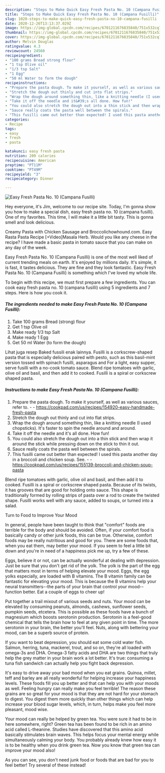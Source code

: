```yaml
---
description: "Steps to Make Quick Easy Fresh Pasta No. 10 (Campana Fusilli)"
title: "Steps to Make Quick Easy Fresh Pasta No. 10 (Campana Fusilli)"
slug: 1020-steps-to-make-quick-easy-fresh-pasta-no-10-campana-fusilli
date: 2020-12-26T13:13:37.029Z
image: https://img-global.cpcdn.com/recipes/6701211676835840/751x532cq70/easy-fresh-pasta-no-10-campana-fusilli-recipe-main-photo.jpg
thumbnail: https://img-global.cpcdn.com/recipes/6701211676835840/751x532cq70/easy-fresh-pasta-no-10-campana-fusilli-recipe-main-photo.jpg
cover: https://img-global.cpcdn.com/recipes/6701211676835840/751x532cq70/easy-fresh-pasta-no-10-campana-fusilli-recipe-main-photo.jpg
author: Melvin Douglas
ratingvalue: 4.3
reviewcount: 24560
recipeingredient:
- "100 grams Bread strong flour"
- "1 tsp Olive oil"
- "1/3 tsp Salt"
- "1 Egg"
- "50 ml Water to form the dough"
recipeinstructions:
- "Prepare the pasta dough. To make it yourself, as well as various sauces, refer to.  https://cookpad.com/us/recipes/154920-easy-handmade-fresh-pasta"
- "Stretch the dough out thinly and cut into flat strips."
- "Wrap the dough around something thin, like a knitting needle (I used chopsticks). It&#39;s faster to spin the needle around and around."
- "Take it off the needle and it&#39;s all done. How fun!"
- "You could also stretch the dough out into a thin stick and then wrap it around the stick while pressing down on the stick to thin it out."
- "Sauce really coats the pasta well between the spirals."
- "This fusilli came out better than expected! I used this pasta another day in a broccoli and chicken soup. See.  https://cookpad.com/us/recipes/155139-broccoli-and-chicken-soup-pasta"
categories:
- Recipe
tags:
- easy
- fresh
- pasta

katakunci: easy fresh pasta 
nutrition: 209 calories
recipecuisine: American
preptime: "PT11M"
cooktime: "PT49M"
recipeyield: "3"
recipecategory: Dinner

---
```



![Easy Fresh Pasta No. 10 (Campana Fusilli)](https://img-global.cpcdn.com/recipes/6701211676835840/751x532cq70/easy-fresh-pasta-no-10-campana-fusilli-recipe-main-photo.jpg)

Hey everyone, it's Jim, welcome to our recipe site. Today, I'm gonna show you how to make a special dish, easy fresh pasta no. 10 (campana fusilli). One of my favorites. This time, I will make it a little bit tasty. This is gonna smell and look delicious.

Creamy Pasta with Chicken Sausage and Broccolichowhound.com. Easy Rasta Pasta Recipe [+Video]Masala Herb. Would you like any cheese in the recipe? I have made a basic pasta in tomato sauce that you can make on any day of the week.

Easy Fresh Pasta No. 10 (Campana Fusilli) is one of the most well liked of current trending meals on earth. It's enjoyed by millions daily. It's simple, it is fast, it tastes delicious. They are fine and they look fantastic. Easy Fresh Pasta No. 10 (Campana Fusilli) is something which I've loved my whole life.


To begin with this recipe, we must first prepare a few ingredients. You can cook easy fresh pasta no. 10 (campana fusilli) using 5 ingredients and 7 steps. Here is how you cook it.

<!--inarticleads1-->

##### The ingredients needed to make Easy Fresh Pasta No. 10 (Campana Fusilli):

1. Take 100 grams Bread (strong) flour
1. Get 1 tsp Olive oil
1. Make ready 1/3 tsp Salt
1. Make ready 1 Egg
1. Get 50 ml Water (to form the dough)


Lihat juga resep Baked fussili enak lainnya. Fusilli is a corkscrew-shaped pasta that is especially delicious paired with pesto, such as this basil-mint version tossed with spinach fusilli, asparagus and For a light, easy supper, serve fusilli with a no-cook tomato sauce. Blend ripe tomatoes with garlic, olive oil and basil, and then add it to cooked. Fusilli is a spiral or corkscrew shaped pasta. 

<!--inarticleads2-->

##### Instructions to make Easy Fresh Pasta No. 10 (Campana Fusilli):

1. Prepare the pasta dough. To make it yourself, as well as various sauces, refer to. -  - https://cookpad.com/us/recipes/154920-easy-handmade-fresh-pasta
1. Stretch the dough out thinly and cut into flat strips.
1. Wrap the dough around something thin, like a knitting needle (I used chopsticks). It&#39;s faster to spin the needle around and around.
1. Take it off the needle and it&#39;s all done. How fun!
1. You could also stretch the dough out into a thin stick and then wrap it around the stick while pressing down on the stick to thin it out.
1. Sauce really coats the pasta well between the spirals.
1. This fusilli came out better than expected! I used this pasta another day in a broccoli and chicken soup. See. -  - https://cookpad.com/us/recipes/155139-broccoli-and-chicken-soup-pasta


Blend ripe tomatoes with garlic, olive oil and basil, and then add it to cooked. Fusilli is a spiral or corkscrew shaped pasta. Because of its twists, it has grooves that are good for holding onto sauce. This shape is traditionally formed by rolling strips of pasta over a rod to create the twisted shape. Fusilli works well with any sauce, added to soups, or turned into a salad. 

Turn to Food to Improve Your Mood


In general, people have been taught to think that "comfort" foods are terrible for the body and should be avoided. Often, if your comfort food is basically candy or other junk foods, this can be true. Otherwise, comfort foods may be really nutritious and good for you. There are some foods that, when you eat them, may better your mood. If you seem to feel a little bit down and you're in need of a happiness pick me up, try a few of these.

Eggs, believe it or not, can be actually wonderful at dealing with depression. Just be sure that you don't get rid of the yolk. The yolk is the part of the egg that matters most in terms of helping elevate your mood. Eggs, the egg yolks especially, are loaded with B vitamins. The B vitamin family can be fantastic for elevating your mood. This is because the B vitamins help your neural transmitters--the parts of your brain that control your mood--function better. Eat a couple of eggs to cheer up!

Put together a trail mixout of various seeds and nuts. Your mood can be elevated by consuming peanuts, almonds, cashews, sunflower seeds, pumpkin seeds, etcetera. This is possible as these foods have a bunch of magnesium which boosts serotonin production. Serotonin is a feel-good chemical that tells the brain how to feel at any given point in time. The more serotonin in your brain, the better you'll feel. Nuts, along with bettering your mood, can be a superb source of protein.

If you want to beat depression, you should eat some cold water fish. Salmon, herring, tuna, mackerel, trout, and so on, they're all loaded with omega-3s and DHA. Omega-3 fatty acids and DHA are two things that truly help the grey matter in your brain work a lot better. It's true: consuming a tuna fish sandwich can actually help you fight back depression. 

It's easy to drive away your bad mood when you eat grains. Quinoa, millet, teff and barley are all really wonderful for helping increase your happiness levels. These foods fill you up better and that can help you with your moods as well. Feeling hungry can really make you feel terrible! The reason these grains are so great for your mood is that they are not hard for your stomach to digest. You digest them more quickly than other things which can help increase your blood sugar levels, which, in turn, helps make you feel more pleasant, mood wise.

Your mood can really be helped by green tea. You were sure it had to be in here somewhere, right? Green tea has been found to be rich in an amino acid called L-theanine. Studies have discovered that this amino acid basically stimulates brain waves. This helps focus your mental energy while simultaneously calming your body. You probably already knew how easy it is to be healthy when you drink green tea. Now you know that green tea can improve your mood also!

As you can see, you don't need junk food or foods that are bad for you to feel better! Try several of these instead!

